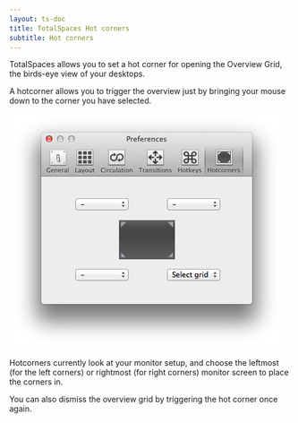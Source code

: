 ```yaml
---
layout: ts-doc
title: TotalSpaces Hot corners
subtitle: Hot corners
---
```


TotalSpaces allows you to set a hot corner for opening the Overview Grid, the birds-eye view of your desktops.

A hotcorner allows you to trigger the overview just by bringing your mouse down to the corner you have selected.

<img src="/images/hotcorners-preferences.png" class="prefs-screenshot">

Hotcorners currently look at your monitor setup, and choose the leftmost (for the left corners) or rightmost (for right corners) monitor screen to place the corners in.

You can also dismiss the overview grid by triggering the hot corner once again.